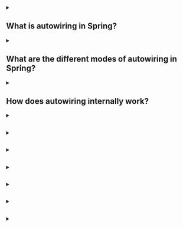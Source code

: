 <details><summary>

## What is autowiring in Spring?
</summary>
In Spring, autowiring is a feature that allows automatic dependency injection. It enables the framework to automatically wire (or connect) collaborating beans based on their types. By using autowiring, developers can avoid explicit configuration of dependencies and let Spring handle the wiring process behind the scenes.
</details>
<details><summary>

## What are the different modes of autowiring in Spring?
</summary>
In Spring, there are several modes of autowiring that determine how dependencies are resolved and injected. The different modes of autowiring are:

**1. No Autowiring (autowire="no"):** This is the default mode where no autowiring occurs. Dependencies need to be explicitly configured using XML or annotations.

**2. By Name (autowire="byName"):** Autowiring is done by matching the dependency name with a bean name in the container. The names must be the same for successful autowiring.

**3. By Type (autowire="byType"):** Autowiring is done by matching the dependency type with a bean type in the container. If there is a single bean of the required type, it will be autowired. If there are multiple beans of the same type, an exception will be thrown.

**4. Constructor (autowire="constructor"):** Autowiring is done by matching constructor arguments with the beans available in the container. Spring tries to find a constructor with matching argument types, and if found, it autowires the dependencies.

**5. By Annotation (@Autowired, @Inject, @Resource):** Autowiring is done based on annotations placed on fields, methods, or constructors. These annotations indicate the dependencies to be injected, and Spring resolves and injects them accordingly.

Each autowiring mode has its advantages and considerations, and the appropriate mode should be chosen based on the specific requirements of the application.
</details>
<details><summary>

## How does autowiring internally work?
</summary>
Internally, autowiring in Spring works through a process called Dependency Injection (DI). When autowiring is enabled for a bean, Spring container examines the dependencies of that bean and tries to fulfill them automatically.

Here is a simplified overview of how autowiring works internally in Spring:

**1. Scanning for Beans:** Spring scans the application context or configuration files to identify beans that are candidates for autowiring. This is usually done during the application startup or when the container is refreshed.

**2. Dependency Resolution:** For each bean with autowiring enabled, Spring analyzes its dependencies (fields, methods, or constructor parameters) to determine how they should be resolved.

**3. Dependency Matching:** Spring matches the dependencies of the bean with the available beans in the container based on the autowiring mode. It may use the type, name, or annotations to find suitable beans.

**4. Dependency Injection:** Once a suitable bean is found, Spring injects it into the dependent bean. This can be done using reflection, where the appropriate field, method, or constructor is accessed and the dependency is set.

**5. Lifecycle Management:** After all dependencies are resolved and injected, Spring manages the lifecycle of the beans. It initializes the beans if necessary, applies any configured post-processors, and manages their destruction when the application context is closed.

It's important to note that autowiring relies on the configuration of beans and their dependencies. The container must have sufficient information to determine how to wire the beans together. This information can be provided through XML configuration, Java-based configuration, or annotations such as **@Autowired**.

Overall, autowiring simplifies the configuration and wiring process by reducing the need for explicit bean wiring, leading to more concise and maintainable code.
</details>
<details><summary>

## 
</summary>

</details>
<details><summary>

## 
</summary>
</details>
<details><summary>

##  
</summary>
</details>
<details><summary>

##  
</summary>
</details>
<details><summary>

##  
</summary>
</details>
<details><summary>

##  
</summary>
</details>
<details><summary>

##  
</summary>
</details>